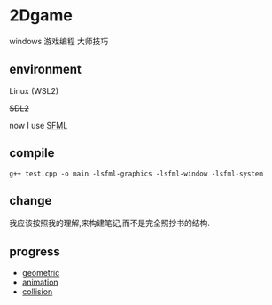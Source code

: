 # 2Dgame

windows 游戏编程 大师技巧

## environment

Linux (WSL2)

~~SDL2~~

now I use [SFML](https://github.com/dzylikecode/linux-env/tree/master/package/cpp/SMFL)

## compile

`g++ test.cpp -o main -lsfml-graphics -lsfml-window -lsfml-system`


## change

我应该按照我的理解,来构建笔记,而不是完全照抄书的结构.

## progress

- [geometric](geometric/)
- [animation](animation/)
- [collision](collision/)